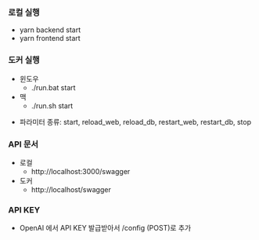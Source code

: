 ### 로컬 실행

- yarn backend start
- yarn frontend start

### 도커 실행
- 윈도우
  - ./run.bat start
- 맥
  - ./run.sh start

* 파라미터 종류: start, reload_web, reload_db, restart_web, restart_db, stop

### API 문서
- 로컬
  - http://localhost:3000/swagger
- 도커
  - http://localhost/swagger

### API KEY
- OpenAI 에서 API KEY 발급받아서 /config (POST)로 추가